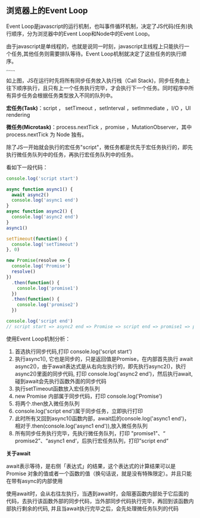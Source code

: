 ## 浏览器上的Event Loop

Event Loop是javascript的运行机制，也叫事件循环机制，决定了JS代码(任务)执行顺序，分为浏览器中的Event Loop和Node中的Event Loop。

由于javascript是单线程的，也就是说同一时刻，javascript主线程上只能执行一个任务,其他任务则需要排队等待。Event Loop机制就决定了这些任务的执行顺序。

<img title="" src="../images/EventLoop.png" alt="EventLoop.png" style="zoom:20%;">

如上图，JS在运行时先将所有同步任务放入执行栈（Call Stack)，同步任务由上往下顺序执行，且只有上一个任务执行完毕，才会执行下一个任务。同时程序中所有异步任务会根据任务类型放入不同的队列中。

**宏任务(Task)**：script ， setTimeout ，setInterval ，setImmediate ，I/O ，UI rendering

**微任务(Microtask)**：process.nextTick ，promise ，MutationObserver，其中 process.nextTick 为 Node 独有。

除了JS一开始就会执行的宏任务"script"，微任务都是优先于宏任务执行的，即先执行微任务队列中的任务，再执行宏任务队列中的任务。

看如下一段代码：

```javascript
console.log('script start')

async function async1() {
  await async2()
  console.log('async1 end')
}
async function async2() {
  console.log('async2 end')
}
async1()

setTimeout(function() {
  console.log('setTimeout')
}, 0)

new Promise(resolve => {
  console.log('Promise')
  resolve()
})
  .then(function() {
    console.log('promise1')
  })
  .then(function() {
    console.log('promise2')
  })

console.log('script end')
// script start => async2 end => Promise => script end => promise1 => promise2 => async1 end => setTimeout
```

使用Event Loop机制分析：

1. 首选执行同步代码,打印 console.log('script start')
2. 执行async1(), 它也是同步的，只是返回值是Promise，在内部首先执行 await async2()，由于await表达式是从右向左执行的，即先执行async2()，执行async2()里面的同步代码, 打印 console.log('async2 end')，然后执行await,碰到await会先执行函数外面的同步代码
3. 执行setTimeout函数放入宏任务队列
4. new Promise 内部属于同步代码，打印 console.log('Promise')
5. 将两个.then放入微任务队列
6. console.log('script end')属于同步任务，立即执行打印
7. 此时所有又回到async1()函数内部，await后的console.log('async1 end')，相对于.then(console.log('async1 end')),放入微任务队列
8. 所有同步任务执行完毕，先执行微任务队列，打印 "promise1"、“ promise2”、“async1 end‘，后执行宏任务队列，打印”script end“ 

**关于await**

await表示等待，是右侧「表达式」的结果，这个表达式的计算结果可以是 Promise 对象的值或者一个函数的值（换句话说，就是没有特殊限定）。并且只能在带有async的内部使用

使用await时，会从右往左执行，当遇到await时，会阻塞函数内部处于它后面的代码，去执行该函数外部的同步代码，当外部同步代码执行完毕，再回到该函数内部执行剩余的代码, 并且当await执行完毕之后，会先处理微任务队列的代码